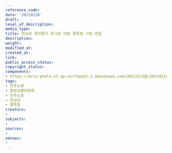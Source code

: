 ```yaml
---
reference_code: 
date: '20210218'
draft: 
level_of_description: 
media_type: 
title: 한상균 권리찾기 유니온 대표 팔뚝질 그림 전달
description: 
weight: 
modified_at: 
created_at: 
link: 
public_access_status: 
copyright_status: 
components:
- https://kctu-photo.s3.ap-northeast-2.amazonaws.com/2021년/2월/20210218-한상균+권리찾기+유니온+대표+팔뚝질+그림+전달_민주노총_중앙집행위원회_민주노총_한상균_팔뚝질/_5D40837.jpg
tags:
- 민주노총
- 중앙집행위원회
- 민주노총
- 한상균
- 팔뚝질
creators:
- 
subjects:
- 
sources:
- 
venues:
- 
---
```

